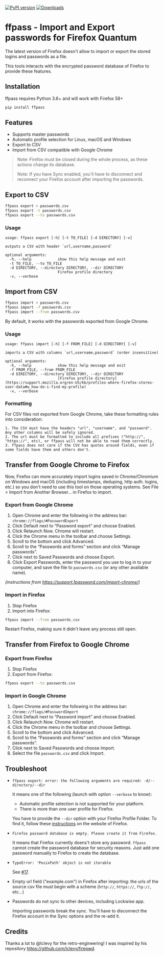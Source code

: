[![PyPI
version](https://badge.fury.io/py/ffpass.svg)](https://badge.fury.io/py/ffpass)
[![Downloads](https://pepy.tech/badge/ffpass)](https://pepy.tech/project/ffpass)

# ffpass - Import and Export passwords for Firefox Quantum

The latest version of Firefox doesn't allow to import or export the
stored logins and passwords as a file.

This tools interacts with the encrypted password database of Firefox to
provide these features.

## Installation

ffpass requires Python 3.6+ and will work with Firefox 58+

``` bash
pip install ffpass
```

## Features

  - Supports master passwords
  - Automatic profile selection for Linux, macOS and Windows
  - Export to CSV
  - Import from CSV compatible with Google Chrome

> Note: Firefox must be closed during the whole process, as these
> actions change its database. 
>
> Note: If you have Sync enabled, you'll have to disconnect and
> reconnect your Firefox account after importing the passwords.

## Export to CSV

``` bash
ffpass export > passwords.csv
ffpass export -t passwords.csv
ffpass export --to passwords.csv
```

### Usage

    usage: ffpass export [-h] [-t TO_FILE] [-d DIRECTORY] [-v]
    
    outputs a CSV with header `url,username,password`
    
    optional arguments:
      -h, --help            show this help message and exit
      -t TO_FILE, --to TO_FILE
      -d DIRECTORY, --directory DIRECTORY, --dir DIRECTORY
                            Firefox profile directory
      -v, --verbose

## Import from CSV

``` bash
ffpass import < passwords.csv
ffpass import -f passwords.csv
ffpass import --from passwords.csv
```

By default, it works with the passwords exported from Google Chrome.

### Usage

    usage: ffpass import [-h] [-f FROM_FILE] [-d DIRECTORY] [-v]
    
    imports a CSV with columns `url,username,password` (order insensitive)
    
    optional arguments:
      -h, --help            show this help message and exit
      -f FROM_FILE, --from FROM_FILE
      -d DIRECTORY, --directory DIRECTORY, --dir DIRECTORY
                            [Firefox profile directory](https://support.mozilla.org/en-US/kb/profiles-where-firefox-stores-user-data#w_how-do-i-find-my-profile)
      -v, --verbose

### Formatting

For CSV files not exported from Google Chrome, take these formatting rules into consideration:

    1. The CSV must have the headers "url", "username", and "password". Any other columns will be safely ignored.
    2. The url must be formatted to include all prefixes ("http://", "https://", etc), or ffpass will not be able to read them correctly.
    3. ffpass does not care if the CSV has quotes around fields, even if some fields have them and others don't.

## Transfer from Google Chrome to Firefox

Now, Firefox can more accurately import logins saved in Chrome/Chromium on Windows and macOS (including timestamps, deduping, http auth. logins, etc.) so you don't need to use this tool on those operating systems. See File > Import from Another Browser… in Firefox to import.

### Export from Google Chrome

1.  Open Chrome and enter the following in the address bar:
    `chrome://flags/#PasswordExport`
2.  Click Default next to “Password export” and choose Enabled.
3.  Click Relaunch Now. Chrome will restart.
4.  Click the Chrome menu <i class="fa fa-ellipsis-v"></i> in the
    toolbar and choose Settings.
5.  Scroll to the bottom and click Advanced.
6.  Scroll to the “Passwords and forms” section and click “Manage
    passwords”.
7.  Click <i class="fa fa-ellipsis-v"></i> next to Saved Passwords and
    choose Export.
8.  Click Export Passwords, enter the password you use to log in to your
    computer, and save the file to `passwords.csv` (or any other
    available name).

*(instructions from <https://support.1password.com/import-chrome/>)*

### Import in Firefox

1.  Stop Firefox
2.  Import into Firefox:

<!-- end list -->

``` bash
ffpass import --from passwords.csv
```

Restart Firefox, making sure it didn't leave any process still open.

## Transfer from Firefox to Google Chrome

### Export from Firefox

1.  Stop Firefox
2.  Export from Firefox:

<!-- end list -->

``` bash
ffpass export --to passwords.csv
```

### Import in Google Chrome

1.  Open Chrome and enter the following in the address bar:
    `chrome://flags/#PasswordImport`
2.  Click Default next to “Password import” and choose Enabled.
3.  Click Relaunch Now. Chrome will restart.
4.  Click the Chrome menu <i class="fa fa-ellipsis-v"></i> in the
    toolbar and choose Settings.
5.  Scroll to the bottom and click Advanced.
6.  Scroll to the “Passwords and forms” section and click “Manage
    passwords”.
7.  Click <i class="fa fa-ellipsis-v"></i> next to Saved Passwords and
    choose Import.
8.  Select the file `passwords.csv` and click Import.

## Troubleshoot

  - `ffpass export: error: the following arguments are required:
    -d/--directory/--dir`
    
    It means one of the following (launch with option `--verbose` to
    know):
    
      - Automatic profile selection is not supported for your platform.
      - There is more than one user profile for Firefox.
    
    You have to provide the `--dir` option with your Firefox Profile
    Folder. To find it, follow these
    [instructions](https://support.mozilla.org/en-US/kb/profiles-where-firefox-stores-user-data#w_how-do-i-find-my-profile)
    on the website of Firefox.

  - `Firefox password database is empty. Please create it from Firefox.`
    
    It means that Firefox currently doens't store any password. `ffpass`
    cannot create the password database for security reasons. Just add
    one password manually to Firefox to create the database.

  - `TypeError: 'PosixPath' object is not iterable`
    
    See [\#17](https://github.com/louisabraham/ffpass/issues/17).

  - Empty url field ("example.com") in Firefox after importing: the urls of the source
    csv file must begin with a scheme (`http://`, `https://`, `ftp://`,
    etc…)
    
  - Passwords do not sync to other devices, including Lockwise app.

    Importing passwords break the sync. You'll have to disconnect the
    Firefox account in the Sync options and the re-add it.

## Credits

Thanks a lot to @lclevy for the retro-engineering\! I was inspired by
his repository <https://github.com/lclevy/firepwd>.
